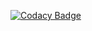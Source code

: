 [![Codacy Badge](https://app.codacy.com/project/badge/Grade/6fa938d3c8d14436bfdad89d19ab2f86)](https://www.codacy.com/gh/05AnshulThakur/M2-EmbSys/dashboard?utm_source=github.com&amp;utm_medium=referral&amp;utm_content=05AnshulThakur/M2-EmbSys&amp;utm_campaign=Badge_Grade)

